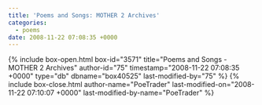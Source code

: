 ```yaml
---
title: 'Poems and Songs: MOTHER 2 Archives'
categories:
  - poems
date: 2008-11-22 07:08:35 +0000
---
```

{% include box-open.html box-id="3571" title="Poems and Songs - MOTHER 2 Archives" author-id="75" timestamp="2008-11-22 07:08:35 +0000" type="db" dbname="box40525" last-modified-by="75" %}
<navigator group="Poems and Songs|Mother2" quantity="150" offdir="TRUE" /> <displaytor />
{% include box-close.html author-name="PoeTrader" last-modified-on="2008-11-22 07:10:07 +0000" last-modified-by-name="PoeTrader" %}
